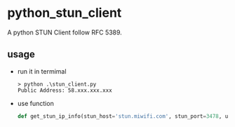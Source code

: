 # python_stun_client
A python STUN Client follow RFC 5389.

## usage
- run it in termimal
  ```
  > python .\stun_client.py
  Public Address: 58.xxx.xxx.xxx
  ```

- use function
  ```python
  def get_stun_ip_info(stun_host='stun.miwifi.com', stun_port=3478, user_name='aaaa:bbbb', password='')->tuple[str, int]|tuple[None, None]:
  ```
  
